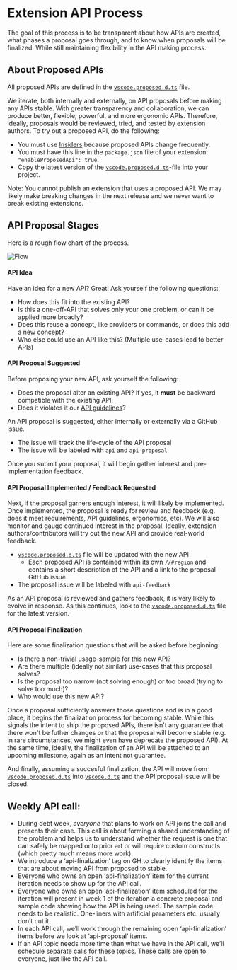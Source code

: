 Extension API Process
=

The goal of this process is to be transparent about how APIs are created, what phases a proposal goes through, and to know when proposals will be finalized. While still maintaining flexibility in the API making process. 

About Proposed APIs
--
All proposed APIs are defined in the [`vscode.proposed.d.ts`](https://github.com/Microsoft/vscode/blob/master/src/vs/vscode.proposed.d.ts) file.

We iterate, both internally and externally, on API proposals before making any APIs stable. With greater transparency and collaboration, we can produce better, flexible, powerful, and more ergonomic APIs. Therefore, ideally, proposals would be reviewed, tried, and tested by extension authors. To try out a proposed API, do the following:

* You must use [Insiders](https://code.visualstudio.com/insiders/) because proposed APIs change frequently.
* You must have this line in the `package.json` file of your extension: `"enableProposedApi": true`.
* Copy the latest version of the [`vscode.proposed.d.ts`](https://github.com/Microsoft/vscode/blob/master/src/vs/vscode.proposed.d.ts)-file into your project.

Note: You cannot publish an extension that uses a proposed API. We may likely make breaking changes in the next release and we never want to break existing extensions.

API Proposal Stages
--

Here is a rough flow chart of the process.

![Flow](https://user-images.githubusercontent.com/10179520/83657557-60267800-a597-11ea-8831-7bf284d5233a.png)

#### API Idea

Have an idea for a new API? Great! Ask yourself the following questions:

- How does this fit into the existing API?
- Is this a one-off-API that solves only your one problem, or can it be applied more broadly?
- Does this reuse a concept, like providers or commands, or does this add a new concept?
- Who else could use an API like this? (Multiple use-cases lead to better APIs)

#### API Proposal Suggested

Before proposing your new API, ask yourself the following:

- Does the proposal alter an existing API? If yes, it **must** be backward compatible with the existing API.
- Does it violates it our [API guidelines](https://github.com/Microsoft/vscode/wiki/Extension-API-guidelines)?

An API proposal is suggested, either internally or externally via a GitHub issue.
- The issue will track the life-cycle of the API proposal
- The issue will be labeled with `api` and `api-proposal`

Once you submit your proposal, it will begin gather interest and pre-implementation feedback.

#### API Proposal Implemented / Feedback Requested

Next, if the proposal garners enough interest, it will likely be implemented. Once implemented, the proposal is ready for review and feedback (e.g. does it meet requirements, API guidelines, ergonomics, etc). We will also monitor and gauge continued interest in the proposal. Ideally, extension authors/contributors will try out the new API and provide real-world feedback.

- [`vscode.proposed.d.ts`](https://github.com/Microsoft/vscode/blob/master/src/vs/vscode.proposed.d.ts) file will be updated with the new API
  - Each proposed API is contained within its own `//#region` and contains a short description of the API and a link to the proposal GitHub issue
- The proposal issue will be labeled with `api-feedback`

As an API proposal is reviewed and gathers feedback, it is very likely to evolve in response. As this continues, look to the [`vscode.proposed.d.ts`](https://github.com/Microsoft/vscode/blob/master/src/vs/vscode.proposed.d.ts) file for the latest version.

#### API Proposal Finalization

Here are some finalization questions that will be asked before beginning:
- Is there a non-trivial usage-sample for this new API?
- Are there multiple (ideally not similar) use-cases that this proposal solves?
- Is the proposal too narrow (not solving enough) or too broad (trying to solve too much)?
- Who would use this new API? 

Once a proposal sufficiently answers those questions and is in a good place, it begins the finalization process for becoming stable. While this signals the intent to ship the proposed APIs, there isn't any guarantee that there won't be futher changes or that the proposal will become stable (e.g. in rare circumstances, we might even have deprecate the proposed API). At the same time, ideally, the finalization of an API will be attached to an upcoming milestone, again as an intent not guarantee.

And finally, assuming a succesful finalization, the API will move from [`vscode.proposed.d.ts`](https://github.com/Microsoft/vscode/blob/master/src/vs/vscode.proposed.d.ts) into [`vscode.d.ts`](https://github.com/Microsoft/vscode/blob/master/src/vs/vscode.d.ts) and the API proposal issue will be closed.

Weekly API call:
--

* During debt week, *everyone* that plans to work on API joins the call and presents their case. This call is about forming a shared understanding of the problem and helps us to understand whether the request is one that can safely be mapped onto prior art or will require custom constructs (which pretty much means more work).
* We introduce a ‘api-finalization’ tag on GH to clearly identify the items that are about moving API from proposed to stable.
* Everyone who owns an open ‘api-finalization’ item for the current iteration needs to show up for the API call.
* Everyone who owns an open ‘api-finalization’ item scheduled for the iteration will present in week 1 of the iteration a concrete proposal and sample code showing how the API is being used. The sample code needs to be realistic. One-liners with artificial parameters etc. usually don’t cut it.
* In each API call, we’ll work through the remaining open ‘api-finalization’ items before we look at ‘api-proposal’ items.
* If an API topic needs more time than what we have in the API call, we’ll schedule separate calls for these topics. These calls are open to everyone, just like the API call. 
